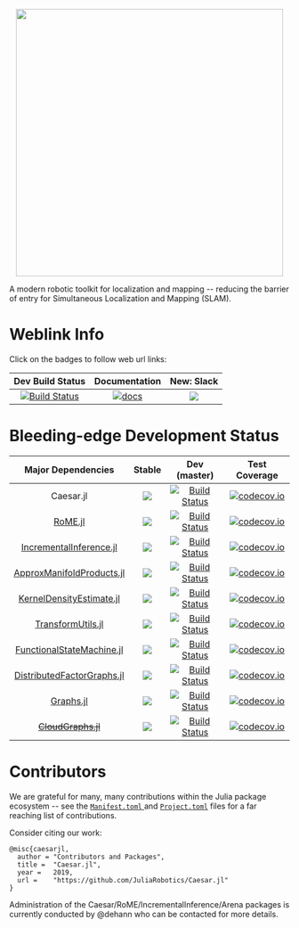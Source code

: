 <p align="center">
<img src="https://user-images.githubusercontent.com/6412556/47298402-ace95500-d5e5-11e8-8607-593525445d14.png" width="480" border="0" />
</p>

A modern robotic toolkit for localization and mapping -- reducing the barrier of entry for Simultaneous Localization and Mapping (SLAM).

# Weblink Info

Click on the badges to follow web url links:

| Dev Build Status | Documentation | **New:** Slack |
|:----------------:|:-------------:|:-----:|
[![Build Status][build-img]][build-url] | [![docs][docs-shield]][caesar-docs] | [![][caesar-slack-badge]][caesar-slack] |

# Bleeding-edge Development Status

| **Major Dependencies** |  **Stable**  |    **Dev (master)**     |    **Test Coverage**    |
|:-----------------------:|:------------------:|:------------------:|:------------------:|
| Caesar.jl | ![][caesar-stable] | [![Build Status][build-img]][build-url] | [![codecov.io][cov-img]][cov-url] |
| [RoME.jl][rome-url] | ![][r-stable] | [![Build Status][r-build-img]][r-build-url] | [![codecov.io][r-cov-img]][r-cov-url] |
| [IncrementalInference.jl][iif-url] | ![][iff-stable] | [![Build Status][iif-build-img]][iif-build-url] | [![codecov.io][iif-cov-img]][iif-cov-url] |
| [ApproxManifoldProducts.jl][amp-url] | ![][amp-stable] | [![Build Status][amp-build-img]][amp-build-url] | [![codecov.io][amp-cov-img]][amp-cov-url] |
| [KernelDensityEstimate.jl][kde-url] | ![][kde-stable] | [![Build Status][kde-build-img]][kde-build-url] | [![codecov.io][kde-cov-img]][kde-cov-url] |
| [TransformUtils.jl][tf-url] | ![][tf-stable] | [![Build Status][tf-build-img]][tf-build-url] | [![codecov.io][tf-cov-img]][tf-cov-url] |
| [FunctionalStateMachine.jl][fsm-url] | ![][fsm-stable] | [![Build Status][fsm-build-img]][fsm-build-url] | [![codecov.io][fsm-cov-img]][fsm-cov-url] |
| [DistributedFactorGraphs.jl][dfg-url] | ![][dfg-stable] | [![Build Status][dfg-build-img]][dfg-build-url] | [![codecov.io][dfg-cov-img]][dfg-cov-url] |
| [Graphs.jl][graphs-url] | ![][gjl-stable] | [![Build Status][graphs-build-img]][graphs-build-url] | [![codecov.io][graphs-cov-img]][graphs-cov-url] |
| [~~CloudGraphs.jl~~][cloudgraphs-url] | ![][cg-stable] | [![Build Status][cloudgraphs-build-img]][cloudgraphs-build-url] | [![codecov.io][cloudgraphs-cov-img]][cloudgraphs-cov-url] |

# Contributors

We are grateful for many, many contributions within the Julia package ecosystem -- see the [`Manifest.toml` ](https://github.com/JuliaRobotics/Caesar.jl/blob/master/Manifest.toml) and [`Project.toml`](https://github.com/JuliaRobotics/Caesar.jl/blob/master/Project.toml) files for a far reaching list of contributions.

Consider citing our work:

```
@misc{caesarjl,
  author = "Contributors and Packages",
  title =  "Caesar.jl",
  year =   2019,
  url =    "https://github.com/JuliaRobotics/Caesar.jl"
}
```

Administration of the Caesar/RoME/IncrementalInference/Arena packages is currently conducted by @dehann who can be contacted for more details.

[docs-shield]: https://img.shields.io/badge/docs-latest-blue.svg
[caesar-docs]: http://juliarobotics.github.io/Caesar.jl/latest/

[cov-img]: https://codecov.io/github/JuliaRobotics/Caesar.jl/coverage.svg?branch=master
[cov-url]: https://codecov.io/github/JuliaRobotics/Caesar.jl?branch=master
[build-img]: https://travis-ci.org/JuliaRobotics/Caesar.jl.svg?branch=master
[build-url]: https://travis-ci.org/JuliaRobotics/Caesar.jl
[caesar-stable]: https://img.shields.io/badge/2019Q1-v0.3.x-green.svg
[caesar-slack-badge]: https://img.shields.io/badge/Caesarjl-Slack-green.svg?style=popout
[caesar-slack]: https://caesarjl.slack.com

[rome-url]: http://www.github.com/JuliaRobotics/RoME.jl
[r-cov-img]: https://codecov.io/github/JuliaRobotics/RoME.jl/coverage.svg?branch=master
[r-cov-url]: https://codecov.io/github/JuliaRobotics/RoME.jl?branch=master
[r-build-img]: https://travis-ci.org/JuliaRobotics/RoME.jl.svg?branch=master
[r-build-url]: https://travis-ci.org/JuliaRobotics/RoME.jl
[r-stable]: https://img.shields.io/badge/2019Q1-v0.3.x-green.svg

[iif-cov-img]: https://codecov.io/github/JuliaRobotics/IncrementalInference.jl/coverage.svg?branch=master
[iif-cov-url]: https://codecov.io/github/JuliaRobotics/IncrementalInference.jl?branch=master
[iif-build-img]: https://travis-ci.org/JuliaRobotics/IncrementalInference.jl.svg?branch=master
[iif-build-url]: https://travis-ci.org/JuliaRobotics/IncrementalInference.jl
[iif-url]: http://www.github.com/JuliaRobotics/IncrementalInference.jl
[iff-stable]: https://img.shields.io/badge/2019Q2-v0.7.x-green.svg

[kde-cov-img]: https://codecov.io/github/JuliaRobotics/KernelDensityEstimate.jl/coverage.svg?branch=master
[kde-cov-url]: https://codecov.io/github/JuliaRobotics/KernelDensityEstimate.jl?branch=master
[kde-build-img]: https://travis-ci.org/JuliaRobotics/KernelDensityEstimate.jl.svg?branch=master
[kde-build-url]: https://travis-ci.org/JuliaRobotics/KernelDensityEstimate.jl
[kde-url]: http://www.github.com/JuliaRobotics/KernelDensityEstimate.jl
[kde-stable]: https://img.shields.io/badge/2019Q1-v0.5.x-green.svg

[tf-cov-img]: https://codecov.io/github/dehann/TransformUtils.jl/coverage.svg?branch=master
[tf-cov-url]: https://codecov.io/github/dehann/TransformUtils.jl?branch=master
[tf-build-img]: https://travis-ci.org/dehann/TransformUtils.jl.svg?branch=master
[tf-build-url]: https://travis-ci.org/dehann/TransformUtils.jl
[tf-url]: http://www.github.com/dehann/TransformUtils.jl
[tf-stable]: https://img.shields.io/badge/2018Q4-v0.2.x-green.svg

<!-- | [DrakeVisualizer.jl][dvis-url] | [![Build Status][dvis-build-img]][dvis-build-url] | [![codecov.io][dvis-cov-img]][dvis-cov-url] |
[dvis-cov-img]: https://codecov.io/github/rdeits/DrakeVisualizer.jl/coverage.svg?branch=master
[dvis-cov-url]: https://codecov.io/github/rdeits/DrakeVisualizer.jl?branch=master
[dvis-build-img]: https://travis-ci.org/rdeits/DrakeVisualizer.jl.svg?branch=master
[dvis-build-url]: https://travis-ci.org/rdeits/DrakeVisualizer.jl
[dvis-url]: http://www.github.com/rdeits/DrakeVisualizer.jl -->

[graphs-cov-img]: https://codecov.io/github/JuliaAttic/Graphs.jl/coverage.svg?branch=master
[graphs-cov-url]: https://codecov.io/github/JuliaAttic/Graphs.jl?branch=master
[graphs-build-img]: https://travis-ci.org/JuliaAttic/Graphs.jl.svg?branch=master
[graphs-build-url]: https://travis-ci.org/JuliaAttic/Graphs.jl
[graphs-url]: http://www.github.com/JuliaAttic/Graphs.jl
[gjl-stable]: https://img.shields.io/badge/2019Q2-v0.10.x-green.svg

[dfg-cov-img]: https://codecov.io/github/JuliaRobotics/DistributedFactorGraphs.jl/coverage.svg?branch=master
[dfg-cov-url]: https://codecov.io/github/JuliaRobotics/DistributedFactorGraphs.jl?branch=master
[dfg-build-img]: https://travis-ci.org/JuliaRobotics/DistributedFactorGraphs.jl.svg?branch=master
[dfg-build-url]: https://travis-ci.org/JuliaRobotics/DistributedFactorGraphs.jl
[dfg-url]: http://www.github.com/JuliaRobotics/DistributedFactorGraphs.jl
[dfg-stable]: https://img.shields.io/badge/2019Q2-v0.1.x-green.svg

[amp-cov-img]: https://codecov.io/github/JuliaRobotics/ApproxManifoldProducts.jl/coverage.svg?branch=master
[amp-cov-url]: https://codecov.io/github/JuliaRobotics/ApproxManifoldProducts.jl?branch=master
[amp-build-img]: https://travis-ci.org/JuliaRobotics/ApproxManifoldProducts.jl.svg?branch=master
[amp-build-url]: https://travis-ci.org/JuliaRobotics/ApproxManifoldProducts.jl
[amp-url]: http://www.github.com/JuliaRobotics/ApproxManifoldProducts.jl
[amp-stable]: https://img.shields.io/badge/2019Q2-v0.1.x-green.svg

[fsm-cov-img]: https://codecov.io/github/JuliaRobotics/FunctionalStateMachine.jl/coverage.svg?branch=master
[fsm-cov-url]: https://codecov.io/github/JuliaRobotics/FunctionalStateMachine.jl?branch=master
[fsm-build-img]: https://travis-ci.org/JuliaRobotics/FunctionalStateMachine.jl.svg?branch=master
[fsm-build-url]: https://travis-ci.org/JuliaRobotics/FunctionalStateMachine.jl
[fsm-url]: http://www.github.com/JuliaRobotics/FunctionalStateMachine.jl
[fsm-stable]: https://img.shields.io/badge/2019Q2-v0.1.x-green.svg

[cloudgraphs-cov-img]: https://codecov.io/github/GearsAD/CloudGraphs.jl/coverage.svg?branch=master
[cloudgraphs-cov-url]: https://codecov.io/github/GearsAD/CloudGraphs.jl?branch=master
[cloudgraphs-build-img]: https://travis-ci.org/GearsAD/CloudGraphs.jl.svg?branch=master
[cloudgraphs-build-url]: https://travis-ci.org/GearsAD/CloudGraphs.jl
[cloudgraphs-url]: http://www.github.com/GearsAD/CloudGraphs.jl
[cg-stable]: https://img.shields.io/badge/2019Q3-WIP-yellowgreen.svg
